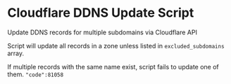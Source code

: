 # Cloudflare DDNS Update Script

Update DDNS records for multiple subdomains via Cloudflare API

Script will update all records in a zone unless listed in `excluded_subdomains` array.

If multiple records with the same name exist, script fails to update one of them. `"code":81058`

